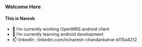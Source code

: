 ### Welcome Here 

<!--
**Naresh-chandanbatve/Naresh-chandanbatve** is a ✨ _special_ ✨ repository because its `README.md` (this file) appears on your GitHub profile.

Here are some ideas to get you started:
-->

#### This is Naresh

- 🔭 I’m currently working OpenMRS android client
- 🌱 I’m currently learning android development
- 📫 linkedIn : linkedin.com/in/naresh-chandanbatve-b115a4212


